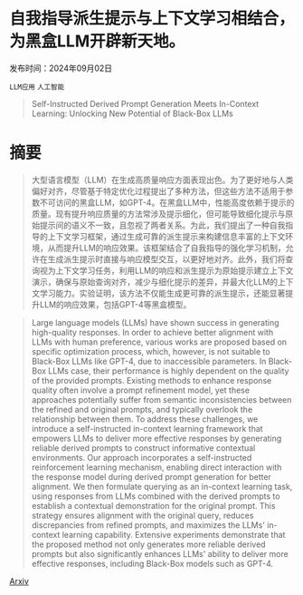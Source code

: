 # 自我指导派生提示与上下文学习相结合，为黑盒LLM开辟新天地。

发布时间：2024年09月02日

`LLM应用` `人工智能`

> Self-Instructed Derived Prompt Generation Meets In-Context Learning: Unlocking New Potential of Black-Box LLMs

# 摘要

> 大型语言模型（LLM）在生成高质量响应方面表现出色。为了更好地与人类偏好对齐，尽管基于特定优化过程提出了多种方法，但这些方法不适用于参数不可访问的黑盒LLM，如GPT-4。在黑盒LLM中，性能高度依赖于提示的质量。现有提升响应质量的方法常涉及提示细化，但可能导致细化提示与原始提示间的语义不一致，且忽视了两者关系。为此，我们提出了一种自我指导的上下文学习框架，通过生成可靠的派生提示来构建信息丰富的上下文环境，从而提升LLM的响应效果。该框架结合了自我指导的强化学习机制，允许在生成派生提示时直接与响应模型交互，以更好地对齐。此外，我们将查询视为上下文学习任务，利用LLM的响应和派生提示为原始提示建立上下文演示，确保与原始查询对齐，减少与细化提示的差异，并最大化LLM的上下文学习能力。实验证明，该方法不仅能生成更可靠的派生提示，还能显著提升LLM的响应效果，包括GPT-4等黑盒模型。

> Large language models (LLMs) have shown success in generating high-quality responses. In order to achieve better alignment with LLMs with human preference, various works are proposed based on specific optimization process, which, however, is not suitable to Black-Box LLMs like GPT-4, due to inaccessible parameters. In Black-Box LLMs case, their performance is highly dependent on the quality of the provided prompts. Existing methods to enhance response quality often involve a prompt refinement model, yet these approaches potentially suffer from semantic inconsistencies between the refined and original prompts, and typically overlook the relationship between them. To address these challenges, we introduce a self-instructed in-context learning framework that empowers LLMs to deliver more effective responses by generating reliable derived prompts to construct informative contextual environments. Our approach incorporates a self-instructed reinforcement learning mechanism, enabling direct interaction with the response model during derived prompt generation for better alignment. We then formulate querying as an in-context learning task, using responses from LLMs combined with the derived prompts to establish a contextual demonstration for the original prompt. This strategy ensures alignment with the original query, reduces discrepancies from refined prompts, and maximizes the LLMs' in-context learning capability. Extensive experiments demonstrate that the proposed method not only generates more reliable derived prompts but also significantly enhances LLMs' ability to deliver more effective responses, including Black-Box models such as GPT-4.

[Arxiv](https://arxiv.org/abs/2409.01552)